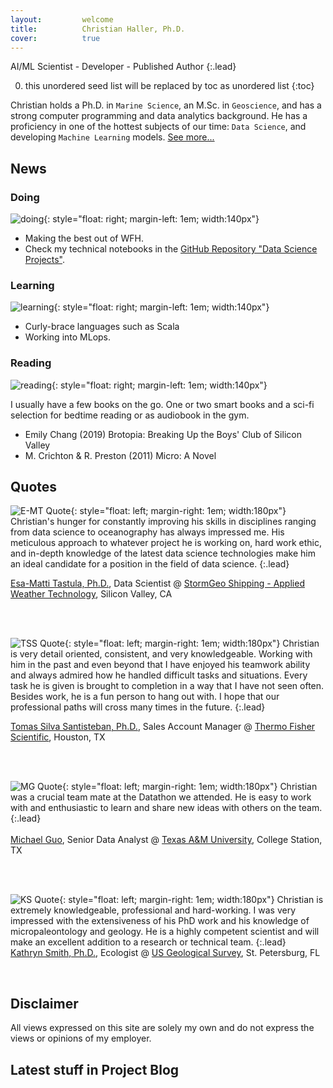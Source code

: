 ```yaml
---
layout:         welcome
title:          Christian Haller, Ph.D.
cover:          true
---
```


AI/ML Scientist - Developer - Published Author
{:.lead}

0. this unordered seed list will be replaced by toc as unordered list
{:toc}

Christian holds a Ph.D. in `Marine Science`, an M.Sc. in `Geoscience`, and has a strong computer programming and data analytics background.
He has a proficiency in one of the hottest subjects of our time: `Data Science`, and developing `Machine Learning` models.
[See more...](/about/)

## News

### <i class="icomoon icon-wrench"></i> Doing 
![doing](/assets/img/index/doing.png){: style="float: right; margin-left: 1em; width:140px"}

- Making the best out of WFH.
- Check my technical notebooks in the <a href="https://github.com/ChristianHallerX/DataScienceProjects#data-science-projects" target="_blank">GitHub Repository "Data Science Projects"</a>.
	
	
### <i class="icomoon icon-lightbulb3"></i> Learning
![learning](/assets/img/index/learning.png){: style="float: right; margin-left: 1em; width:140px"}

- Curly-brace languages such as Scala
- Working into MLops.

### <i class="icomoon icon-books"></i> Reading
![reading](/assets/img/index/reading.png){: style="float: right; margin-left: 1em; width:140px"}

I usually have a few books on the go. One or two smart books and a sci-fi selection for bedtime reading or as audiobook in the gym.

- Emily Chang (2019) Brotopia: Breaking Up the Boys' Club of Silicon Valley
- M. Crichton & R. Preston (2011) Micro: A Novel


## Quotes
![E-MT Quote](/assets/img/index/quotes/emt_round.png){: style="float: left; margin-right: 1em; width:180px"}
<i class="icomoon icon-quotes-left"></i>
Christian's hunger for constantly improving his skills in disciplines ranging from data science to oceanography has always impressed me.
His meticulous approach to whatever project he is working on, hard work ethic, and in-depth knowledge of the latest data science technologies make him an ideal candidate for a position in the field of data science.
<i class="icomoon icon-quotes-right"></i>
{:.lead}

<a href="https://www.linkedin.com/in/esa-matti-tastula-126274a9/" target="_blank">Esa-Matti Tastula, Ph.D.</a>, Data Scientist @ <a href="https://www.stormgeo.com/" target="_blank">StormGeo Shipping - Applied Weather Technology</a>, Silicon Valley, CA

<br>
<br>

![TSS Quote](/assets/img/index/quotes/TSS_round.png){: style="float: left; margin-right: 1em; width:180px"}
<i class="icomoon icon-quotes-left"></i>
Christian is very detail oriented, consistent, and very knowledgeable.
Working with him in the past and even beyond that I have enjoyed his teamwork ability and always admired how he handled difficult tasks and situations.
Every task he is given is brought to completion in a way that I have not seen often.
Besides work, he is a fun person to hang out with.
I hope that our professional paths will cross many times in the future.
<i class="icomoon icon-quotes-right"></i>
{:.lead}

<a href="https://www.linkedin.com/in/tomas-silva-santisteban-phd-b2736a115/" target="_blank">Tomas Silva Santisteban, Ph.D.</a>, Sales Account Manager @ <a href="https://www.thermofisher.com/" target="_blank">Thermo Fisher Scientific</a>, Houston, TX

<br>
<br>


![MG Quote](/assets/img/index/quotes/mg_round.png){: style="float: left; margin-right: 1em; width:180px"}
<i class="icomoon icon-quotes-left"></i> Christian was a crucial team mate at the Datathon we attended.
He is easy to work with and enthusiastic to learn and share new ideas with others on the team. <i class="icomoon icon-quotes-right"></i>
{:.lead}
<br>
<br>
<a href="https://www.linkedin.com/in/michael-guo-2850825a/" target="_blank">Michael Guo</a>, Senior Data Analyst @ <a href="https://www.tamu.edu/" target="_blank">Texas A&M University</a>, College Station, TX

<br>
<br>

![KS Quote](/assets/img/index/quotes/ks_round.png){: style="float: left; margin-right: 1em; width:180px"}
<i class="icomoon icon-quotes-left"></i> Christian is extremely knowledgeable, professional and hard-working.
I was very impressed with the extensiveness of his PhD work and his knowledge of micropaleontology and geology.
He is a highly competent scientist and will make an excellent addition to a research or technical team. <i class="icomoon icon-quotes-right"></i>
{:.lead}
<br>
<a href="https://www.linkedin.com/in/kathryn-smith-9465ab84/" target="_blank">Kathryn Smith, Ph.D.</a>, Ecologist @ <a href="https://www.usgs.gov/" target="_blank">US Geological Survey</a>, St. Petersburg, FL

<br>

## Disclaimer

All views expressed on this site are solely my own and do not express the views or opinions of my employer.

## Latest stuff in Project Blog
<!--posts-->